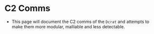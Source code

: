 # C2 Comms

* This page will document the C2 comms of the `Dcrat` and attempts to make them more modular, malliable and less detectable.
